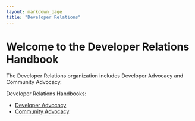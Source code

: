 ```yaml
---
layout: markdown_page
title: "Developer Relations"
---
```

# Welcome to the Developer Relations Handbook  

The Developer Relations organization includes Developer Advocacy and Community Advocacy.

Developer Relations Handbooks:  

- [Developer Advocacy](/handbook/marketing/developer-relations/developer-advocacy/)
- [Community Advocacy](/handbook/marketing/developer-relations/community-advocacy/)  
